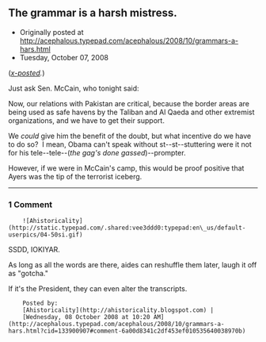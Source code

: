 ## The grammar is a harsh mistress.

 * Originally posted at http://acephalous.typepad.com/acephalous/2008/10/grammars-a-hars.html
 * Tuesday, October 07, 2008



(_[x-posted](http://edgeofthewest.wordpress.com/2008/10/07/grammar-is-a-harsh-mistress/)._)

Just ask Sen. McCain, who tonight said:

Now, our relations with Pakistan are critical, because the border areas are being used as safe havens by the Taliban and Al Qaeda and other extremist organizations, and we have to get their support.

We _could_ give him the benefit of the doubt, but what incentive do we have to do so?  I mean, Obama can't speak without st--st--stuttering were it not for his tele--tele--(_the gag's done gassed_)--prompter.

However, if we were in McCain's camp, this would be proof positive that Ayers was the tip of the terrorist iceberg.

		

* * *

### 1 Comment 

		

                
[]()

	

		![Ahistoricality](http://static.typepad.com/.shared:vee3ddd0:typepad:en\_us/default-userpics/04-50si.gif)
	

	

		

SSDD, IOKIYAR.

As long as all the words are there, aides can reshuffle them later, laugh it off as "gotcha." 

If it's the President, they can even alter the transcripts.

	

		Posted by:
		[Ahistoricality](http://ahistoricality.blogspot.com) |
		[Wednesday, 08 October 2008 at 10:20 AM](http://acephalous.typepad.com/acephalous/2008/10/grammars-a-hars.html?cid=133900907#comment-6a00d8341c2df453ef010535640038970b)

		

        
